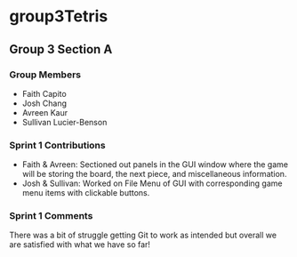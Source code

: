 # group3Tetris
## Group 3 Section A

### Group Members
- Faith Capito
- Josh Chang
- Avreen Kaur
- Sullivan Lucier-Benson

### Sprint 1 Contributions
- Faith & Avreen: Sectioned out panels in the GUI window where the game will be storing the board, the next piece, and miscellaneous information.
- Josh & Sullivan: Worked on File Menu of GUI with corresponding game menu items with clickable buttons.

### Sprint 1 Comments
There was a bit of struggle getting Git to work as intended but overall we are satisfied with what we have so far!
